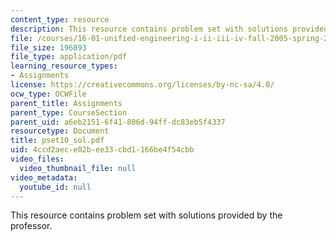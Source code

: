 ```yaml
---
content_type: resource
description: This resource contains problem set with solutions provided by the professor.
file: /courses/16-01-unified-engineering-i-ii-iii-iv-fall-2005-spring-2006/4ccd2aece02bee33cbd1166be4f54cbb_pset10_sol.pdf
file_size: 196893
file_type: application/pdf
learning_resource_types:
- Assignments
license: https://creativecommons.org/licenses/by-nc-sa/4.0/
ocw_type: OCWFile
parent_title: Assignments
parent_type: CourseSection
parent_uid: a6eb2151-6f41-806d-94ff-dc83eb5f4337
resourcetype: Document
title: pset10_sol.pdf
uid: 4ccd2aec-e02b-ee33-cbd1-166be4f54cbb
video_files:
  video_thumbnail_file: null
video_metadata:
  youtube_id: null
---
```

This resource contains problem set with solutions provided by the professor.